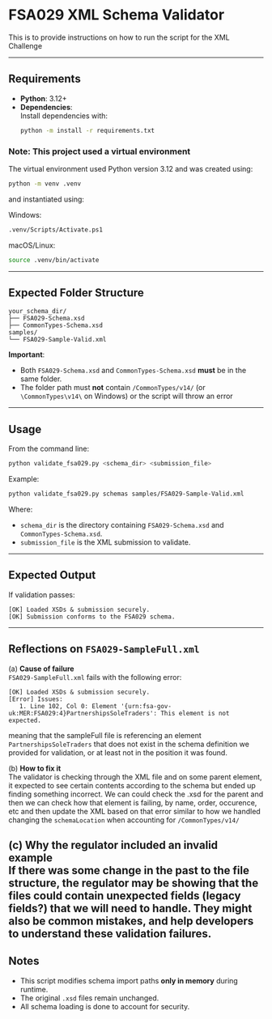 # FSA029 XML Schema Validator

This is to provide instructions on how to run the script for the XML Challenge

---

## Requirements

- **Python**: 3.12+
- **Dependencies**:  
  Install dependencies with:
  ```bash
  python -m install -r requirements.txt
  ```

### Note: This project used a virtual environment

The virtual environment used Python version 3.12 and was created using:

```bash
python -m venv .venv
```

and instantiated using:

Windows:
```bash
.venv/Scripts/Activate.ps1
```

macOS/Linux:
```bash
source .venv/bin/activate
```

---

## Expected Folder Structure

```
your_schema_dir/
├── FSA029-Schema.xsd
├── CommonTypes-Schema.xsd
samples/
└── FSA029-Sample-Valid.xml
```

**Important**:
- Both `FSA029-Schema.xsd` and `CommonTypes-Schema.xsd` **must** be in the same folder.
- The folder path must **not** contain `/CommonTypes/v14/` (or `\CommonTypes\v14\` on Windows) or the script will 
throw an error

---

## Usage

From the command line:

```bash
python validate_fsa029.py <schema_dir> <submission_file>
```

Example:
```bash
python validate_fsa029.py schemas samples/FSA029-Sample-Valid.xml
```

Where:
- `schema_dir` is the directory containing `FSA029-Schema.xsd` and `CommonTypes-Schema.xsd`.
- `submission_file` is the XML submission to validate.

---

## Expected Output

If validation passes:
```
[OK] Loaded XSDs & submission securely.
[OK] Submission conforms to the FSA029 schema.
```

---

## Reflections on `FSA029-SampleFull.xml`

(a) **Cause of failure**  
`FSA029-SampleFull.xml` fails with the following error:
```
[OK] Loaded XSDs & submission securely.
[Error] Issues:
   1. Line 102, Col 0: Element '{urn:fsa-gov-uk:MER:FSA029:4}PartnershipsSoleTraders': This element is not expected.
```

meaning that the sampleFull file is referencing an element `PartnershipsSoleTraders` that does not exist in the schema 
definition we provided for validation, or at least not in the position it was found. 


(b) **How to fix it**  
The validator is checking through the XML file and on some parent element, it expected to see certain contents according
to the schema but ended up finding something incorrect. We can could check the .xsd for the parent and then we can check
how that element is failing, by name, order, occurence, etc and then update the XML based on that error similar to 
how we handled changing the `schemaLocation` when accounting for `/CommonTypes/v14/`

(c) **Why the regulator included an invalid example**  
If there was some change in the past to the file structure, the regulator may be showing that the files could contain 
unexpected fields (legacy fields?) that we will need to handle. They might also be common mistakes, and help 
developers to understand these validation failures.
---

## Notes

- This script modifies schema import paths **only in memory** during runtime.
- The original `.xsd` files remain unchanged.
- All schema loading is done to account for security.
